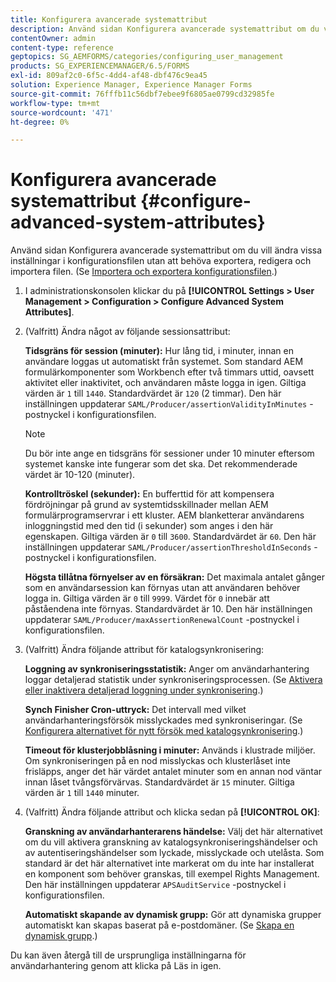 ```yaml
---
title: Konfigurera avancerade systemattribut
description: Använd sidan Konfigurera avancerade systemattribut om du vill ändra vissa inställningar i konfigurationsfilen utan att behöva exportera, redigera och importera filen.
contentOwner: admin
content-type: reference
geptopics: SG_AEMFORMS/categories/configuring_user_management
products: SG_EXPERIENCEMANAGER/6.5/FORMS
exl-id: 809af2c0-6f5c-4dd4-af48-dbf476c9ea45
solution: Experience Manager, Experience Manager Forms
source-git-commit: 76fffb11c56dbf7ebee9f6805ae0799cd32985fe
workflow-type: tm+mt
source-wordcount: '471'
ht-degree: 0%

---
```


# Konfigurera avancerade systemattribut {#configure-advanced-system-attributes}

Använd sidan Konfigurera avancerade systemattribut om du vill ändra vissa inställningar i konfigurationsfilen utan att behöva exportera, redigera och importera filen. (Se [Importera och exportera konfigurationsfilen](/help/forms/using/admin-help/importing-exporting-configuration-file.md#importing-and-exporting-the-configuration-file).)

1. I administrationskonsolen klickar du på **[!UICONTROL Settings > User Management > Configuration > Configure Advanced System Attributes]**.
1. (Valfritt) Ändra något av följande sessionsattribut:

   **Tidsgräns för session (minuter):** Hur lång tid, i minuter, innan en användare loggas ut automatiskt från systemet. Som standard AEM formulärkomponenter som Workbench efter två timmars uttid, oavsett aktivitet eller inaktivitet, och användaren måste logga in igen. Giltiga värden är `1` till `1440`. Standardvärdet är `120` (2 timmar). Den här inställningen uppdaterar `SAML/Producer/assertionValidityInMinutes` -postnyckel i konfigurationsfilen.

   >[!NOTE]
   >
   >Du bör inte ange en tidsgräns för sessioner under 10 minuter eftersom systemet kanske inte fungerar som det ska. Det rekommenderade värdet är 10-120 (minuter).

   **Kontrolltröskel (sekunder):** En bufferttid för att kompensera fördröjningar på grund av systemtidsskillnader mellan AEM formulärprogramservrar i ett kluster. AEM blanketterar användarens inloggningstid med den tid (i sekunder) som anges i den här egenskapen. Giltiga värden är `0` till `3600`. Standardvärdet är `60`. Den här inställningen uppdaterar `SAML/Producer/assertionThresholdInSeconds` -postnyckel i konfigurationsfilen.

   **Högsta tillåtna förnyelser av en försäkran:** Det maximala antalet gånger som en användarsession kan förnyas utan att användaren behöver logga in. Giltiga värden är `0` till `9999`. Värdet för `0` innebär att påståendena inte förnyas. Standardvärdet är 10. Den här inställningen uppdaterar `SAML/Producer/maxAssertionRenewalCount` -postnyckel i konfigurationsfilen.

1. (Valfritt) Ändra följande attribut för katalogsynkronisering:

   **Loggning av synkroniseringsstatistik:** Anger om användarhantering loggar detaljerad statistik under synkroniseringsprocessen. (Se [Aktivera eller inaktivera detaljerad loggning under synkronisering](/help/forms/using/admin-help/synchronizing-directories.md#enable-or-disable-detailed-logging-during-synchronization).)

   **Synch Finisher Cron-uttryck:** Det intervall med vilket användarhanteringsförsök misslyckades med synkroniseringar. (Se [Konfigurera alternativet för nytt försök med katalogsynkronisering](/help/forms/using/admin-help/synchronizing-directories.md#configure-the-directory-synchronization-retry-option).)

   **Timeout för klusterjobblåsning i minuter:** Används i klustrade miljöer. Om synkroniseringen på en nod misslyckas och klusterlåset inte frisläpps, anger det här värdet antalet minuter som en annan nod väntar innan låset tvångsförvärvas. Standardvärdet är `15` minuter. Giltiga värden är `1` till `1440` minuter.

1. (Valfritt) Ändra följande attribut och klicka sedan på **[!UICONTROL OK]**:

   **Granskning av användarhanterarens händelse:** Välj det här alternativet om du vill aktivera granskning av katalogsynkroniseringshändelser och av autentiseringshändelser som lyckade, misslyckade och utelåsta. Som standard är det här alternativet inte markerat om du inte har installerat en komponent som behöver granskas, till exempel Rights Management. Den här inställningen uppdaterar `APSAuditService` -postnyckel i konfigurationsfilen.

   **Automatiskt skapande av dynamisk grupp:** Gör att dynamiska grupper automatiskt kan skapas baserat på e-postdomäner. (Se [Skapa en dynamisk grupp](/help/forms/using/admin-help/creating-configuring-groups.md#create-a-dynamic-group).)

Du kan även återgå till de ursprungliga inställningarna för användarhantering genom att klicka på Läs in igen.
